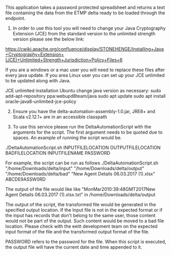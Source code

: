 This application takes a password protected spreadsheet and returns a text file containing the data from the ETMP delta ready to be loaded through the endpoint.

1. In order to use this tool you will need to change your Java Cryptography Extension (JCE) from the standard version to the unlimited strength version please see the below link:

https://cwiki.apache.org/confluence/display/STONEHENGE/Installing+Java+Cryptography+Extension+(JCE)+Unlimited+Strength+Jurisdiction+Policy+Files+6

If you are a windows or a mac user you will need to replace these files after every java update. If you area Linux user you can set up your JCE unlimited to be updated along with Java.

JCE unlimited installation Ubuntu change java version as necessary:
sudo add-apt-repository ppa:webupd8team/java
sudo apt update
sudo apt install oracle-java8-unlimited-jce-policy

2. Ensure you have the delta-automation-assembly-1.0.jar, JRE8+ and Scala v2.12.1+ are in an accessible classpath

3. To use this service please run the DeltaAutomationScript with the arguments for the script. The first argument needs to be quoted due to spaces. An example of running the script would be.

./DeltaAutomationScript.sh INPUTFILELOCATION OUTPUTFILELOCATION BADFILELOCATION INPUTFILENAME PASSWORD

For example, the script can be run as follows
./DeltaAutomationScript.sh "/home/Downloads/delta/input" "/home/Downloads/delta/output" "/home/Downloads/delta/bad" "New Agent Details 06.03.2017 (1).xlsx" ABCDE9ASSW0RD

The output of the file would like like "MonMar2010:39:48GMT2017New Agent Details 06.03.2017 (1).xlsx.txt" in /home/Downloads/delta/output

The output of the script, the transformed file would be generated in the specified output location. If the Input file is not in the expected format
or if the input has records that don't belong to the same user, those content would not be part of the output. Such content would be moved to a bad file location.
Please check with the eeitt development team on the expected input format of the file and the transformed output format of the file.

PASSWORD refers to the password for the file. When this script is executed, the output file will have the current date and time appended to it.